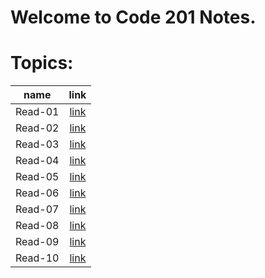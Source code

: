 # Welcome to Code 201 Notes.


# Topics:

| name | link |	
| :---:| :---:|	
|Read-01|[link](Read-Class-201/Read-01.md)|
|Read-02|[link](Read-Class-201/Read-02.md)|
|Read-03|[link](Read-Class-201/Read-03.md)|
|Read-04|[link](Read-Class-201/Read-04.md)|
|Read-05|[link](Read-Class-201/Read-05.md)|
|Read-06|[link](Read-Class-201/Read-06.md)|
|Read-07|[link](Read-Class-201/Read-07.md)|
|Read-08|[link](Read-Class-201/Read-08.md)|
|Read-09|[link](Read-Class-201/Read-09.md)|
|Read-10|[link](Read-Class-201/Read-10.md)|





